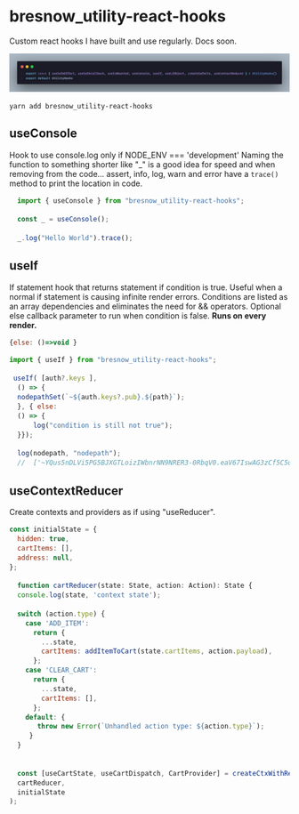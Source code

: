 # bresnow_utility-react-hooks

Custom react hooks I have built and use regularly. Docs soon.

![Image](./img/hooksIndex.png)

```terminal
yarn add bresnow_utility-react-hooks
```

## useConsole

  Hook to use console.log only if NODE_ENV === 'development'
  Naming the function to something shorter like "_" is a good idea for speed and when removing from the code...
  assert, info, log, warn and error have a ```trace()``` method to print the location in code.

```javascript
  import { useConsole } from "bresnow_utility-react-hooks";

  const _ = useConsole();

  _.log("Hello World").trace();
```

## useIf

 If statement hook that returns statement if condition is true. Useful when a normal if statement is causing infinite render errors. Conditions are listed as an array dependencies and eliminates the need for && operators.
 Optional else callback parameter to run when condition is false. **Runs on every render.**

 ```javascript  
 {else: ()=>void }
 ```

```javascript
import { useIf } from "bresnow_utility-react-hooks";

 useIf( [auth?.keys ],
  () => {
  nodepathSet(`~${auth.keys?.pub}.${path}`);
  }, { else: 
  () => {
      log("condition is still not true");
  }});

  log(nodepath, "nodepath");   
  //  ['~YQus5nDLVi5PG5BJXGTLoizIWbnrNN9NRER3-0RbqV0.eaV67IswAG3zCf5C5qqR7mF7EwgfmqIsjgf1MDhSNPA.pages.index', 'nodepath']
```

## useContextReducer

Create contexts and providers as if using "useReducer".

``` javascript
const initialState = {
  hidden: true,
  cartItems: [],
  address: null,
};

  function cartReducer(state: State, action: Action): State {
  console.log(state, 'context state');

  switch (action.type) {
    case 'ADD_ITEM':
      return {
        ...state,
        cartItems: addItemToCart(state.cartItems, action.payload),
      };
    case 'CLEAR_CART':
      return {
        ...state,
        cartItems: [],
      };
    default: {
       throw new Error(`Unhandled action type: ${action.type}`);
     }
  }
  

  const [useCartState, useCartDispatch, CartProvider] = createCtxWithReducer(
  cartReducer,
  initialState
);
```
